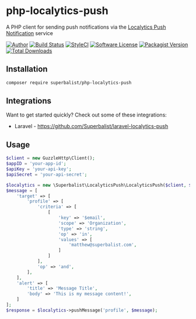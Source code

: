 # php-localytics-push

A PHP client for sending push notifications via the [Localytics Push Notification](https://www.localytics.com/features/push-messaging/) service

[![Author](http://img.shields.io/badge/author-@superbalist-blue.svg?style=flat-square)](https://twitter.com/superbalist)
[![Build Status](https://img.shields.io/travis/Superbalist/php-localytics-push/master.svg?style=flat-square)](https://travis-ci.org/Superbalist/php-localytics-push)
[![StyleCI](https://styleci.io/repos/71333548/shield?branch=master)](https://styleci.io/repos/71333548)
[![Software License](https://img.shields.io/badge/license-MIT-brightgreen.svg?style=flat-square)](LICENSE)
[![Packagist Version](https://img.shields.io/packagist/v/superbalist/php-localytics-push.svg?style=flat-square)](https://packagist.org/packages/superbalist/php-localytics-push)
[![Total Downloads](https://img.shields.io/packagist/dt/superbalist/php-localytics-push.svg?style=flat-square)](https://packagist.org/packages/superbalist/php-localytics-push)


## Installation

```bash
composer require superbalist/php-localytics-push
```

## Integrations

Want to get started quickly? Check out some of these integrations:

* Laravel - https://github.com/Superbalist/laravel-localytics-push

## Usage

```php
$client = new GuzzleHttp\Client();
$appID = 'your-app-id';
$apiKey = 'your-api-key';
$apiSecret = 'your-api-secret';

$localytics = new \Superbalist\LocalyticsPush\LocalyticsPush($client, $appID, $apiKey, $apiSecret);
$message = [
    'target' => [
        'profile' => [
            'criteria' => [
                [
                    'key' => '$email',
                    'scope' => 'Organization',
                    'type' => 'string',
                    'op' => 'in',
                    'values' => [
                        'matthew@superbalist.com',
                    ]
                ]
            ],
            'op' => 'and',
        ],
    ],
    'alert' => [
        'title' => 'Message Title',
        'body' => 'This is my message content!',
    ]
];
$response = $localytics->pushMessage('profile', $message);
```
